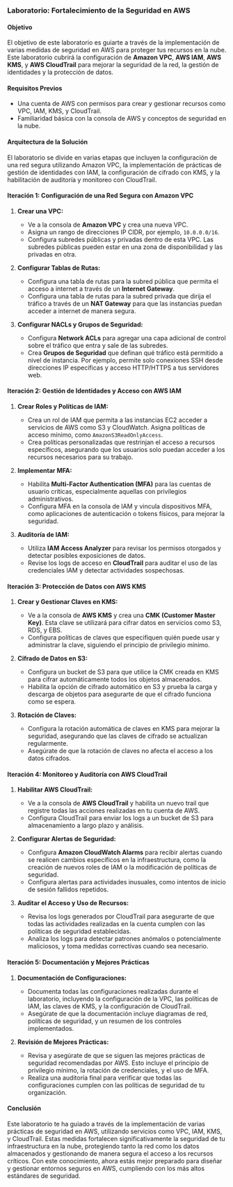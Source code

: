 ### Laboratorio: Fortalecimiento de la Seguridad en AWS

#### Objetivo

El objetivo de este laboratorio es guiarte a través de la implementación de varias medidas de seguridad en AWS para proteger tus recursos en la nube. Este laboratorio cubrirá la configuración de **Amazon VPC**, **AWS IAM**, **AWS KMS**, y **AWS CloudTrail** para mejorar la seguridad de la red, la gestión de identidades y la protección de datos.

#### Requisitos Previos

- Una cuenta de AWS con permisos para crear y gestionar recursos como VPC, IAM, KMS, y CloudTrail.
- Familiaridad básica con la consola de AWS y conceptos de seguridad en la nube.

#### Arquitectura de la Solución

El laboratorio se divide en varias etapas que incluyen la configuración de una red segura utilizando Amazon VPC, la implementación de prácticas de gestión de identidades con IAM, la configuración de cifrado con KMS, y la habilitación de auditoría y monitoreo con CloudTrail.

#### Iteración 1: Configuración de una Red Segura con Amazon VPC

1. **Crear una VPC:**
   - Ve a la consola de **Amazon VPC** y crea una nueva VPC.
   - Asigna un rango de direcciones IP CIDR, por ejemplo, `10.0.0.0/16`.
   - Configura subredes públicas y privadas dentro de esta VPC. Las subredes públicas pueden estar en una zona de disponibilidad y las privadas en otra.

2. **Configurar Tablas de Rutas:**
   - Configura una tabla de rutas para la subred pública que permita el acceso a internet a través de un **Internet Gateway**.
   - Configura una tabla de rutas para la subred privada que dirija el tráfico a través de un **NAT Gateway** para que las instancias puedan acceder a internet de manera segura.

3. **Configurar NACLs y Grupos de Seguridad:**
   - Configura **Network ACLs** para agregar una capa adicional de control sobre el tráfico que entra y sale de las subredes.
   - Crea **Grupos de Seguridad** que definan qué tráfico está permitido a nivel de instancia. Por ejemplo, permite solo conexiones SSH desde direcciones IP específicas y acceso HTTP/HTTPS a tus servidores web.

#### Iteración 2: Gestión de Identidades y Acceso con AWS IAM

1. **Crear Roles y Políticas de IAM:**
   - Crea un rol de IAM que permita a las instancias EC2 acceder a servicios de AWS como S3 y CloudWatch. Asigna políticas de acceso mínimo, como `AmazonS3ReadOnlyAccess`.
   - Crea políticas personalizadas que restrinjan el acceso a recursos específicos, asegurando que los usuarios solo puedan acceder a los recursos necesarios para su trabajo.

2. **Implementar MFA:**
   - Habilita **Multi-Factor Authentication (MFA)** para las cuentas de usuario críticas, especialmente aquellas con privilegios administrativos.
   - Configura MFA en la consola de IAM y vincula dispositivos MFA, como aplicaciones de autenticación o tokens físicos, para mejorar la seguridad.

3. **Auditoría de IAM:**
   - Utiliza **IAM Access Analyzer** para revisar los permisos otorgados y detectar posibles exposiciones de datos.
   - Revise los logs de acceso en **CloudTrail** para auditar el uso de las credenciales IAM y detectar actividades sospechosas.

#### Iteración 3: Protección de Datos con AWS KMS

1. **Crear y Gestionar Claves en KMS:**
   - Ve a la consola de **AWS KMS** y crea una **CMK (Customer Master Key)**. Esta clave se utilizará para cifrar datos en servicios como S3, RDS, y EBS.
   - Configura políticas de claves que especifiquen quién puede usar y administrar la clave, siguiendo el principio de privilegio mínimo.

2. **Cifrado de Datos en S3:**
   - Configura un bucket de S3 para que utilice la CMK creada en KMS para cifrar automáticamente todos los objetos almacenados.
   - Habilita la opción de cifrado automático en S3 y prueba la carga y descarga de objetos para asegurarte de que el cifrado funciona como se espera.

3. **Rotación de Claves:**
   - Configura la rotación automática de claves en KMS para mejorar la seguridad, asegurando que las claves de cifrado se actualizan regularmente.
   - Asegúrate de que la rotación de claves no afecta el acceso a los datos cifrados.

#### Iteración 4: Monitoreo y Auditoría con AWS CloudTrail

1. **Habilitar AWS CloudTrail:**
   - Ve a la consola de **AWS CloudTrail** y habilita un nuevo trail que registre todas las acciones realizadas en tu cuenta de AWS.
   - Configura CloudTrail para enviar los logs a un bucket de S3 para almacenamiento a largo plazo y análisis.

2. **Configurar Alertas de Seguridad:**
   - Configura **Amazon CloudWatch Alarms** para recibir alertas cuando se realicen cambios específicos en la infraestructura, como la creación de nuevos roles de IAM o la modificación de políticas de seguridad.
   - Configura alertas para actividades inusuales, como intentos de inicio de sesión fallidos repetidos.

3. **Auditar el Acceso y Uso de Recursos:**
   - Revisa los logs generados por CloudTrail para asegurarte de que todas las actividades realizadas en la cuenta cumplen con las políticas de seguridad establecidas.
   - Analiza los logs para detectar patrones anómalos o potencialmente maliciosos, y toma medidas correctivas cuando sea necesario.

#### Iteración 5: Documentación y Mejores Prácticas

1. **Documentación de Configuraciones:**
   - Documenta todas las configuraciones realizadas durante el laboratorio, incluyendo la configuración de la VPC, las políticas de IAM, las claves de KMS, y la configuración de CloudTrail.
   - Asegúrate de que la documentación incluye diagramas de red, políticas de seguridad, y un resumen de los controles implementados.

2. **Revisión de Mejores Prácticas:**
   - Revisa y asegúrate de que se siguen las mejores prácticas de seguridad recomendadas por AWS. Esto incluye el principio de privilegio mínimo, la rotación de credenciales, y el uso de MFA.
   - Realiza una auditoría final para verificar que todas las configuraciones cumplen con las políticas de seguridad de tu organización.

#### Conclusión

Este laboratorio te ha guiado a través de la implementación de varias prácticas de seguridad en AWS, utilizando servicios como VPC, IAM, KMS, y CloudTrail. Estas medidas fortalecen significativamente la seguridad de tu infraestructura en la nube, protegiendo tanto la red como los datos almacenados y gestionando de manera segura el acceso a los recursos críticos. Con este conocimiento, ahora estás mejor preparado para diseñar y gestionar entornos seguros en AWS, cumpliendo con los más altos estándares de seguridad.
